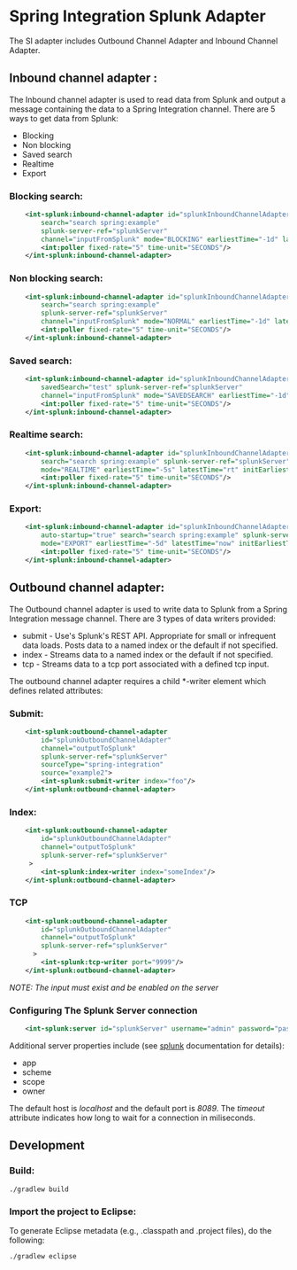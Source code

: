 Spring Integration Splunk Adapter
=================================================

The SI adapter includes Outbound Channel Adapter and Inbound Channel Adapter.

Inbound channel adapter :
-----------------------------------------------------------------------------
The Inbound channel adapter is used to read data from Splunk and output a message containing the data to a Spring Integration channel. There are 5 ways to get data from Splunk:

* Blocking
* Non blocking
* Saved search
* Realtime
* Export


### Blocking search:

```xml
	<int-splunk:inbound-channel-adapter id="splunkInboundChannelAdapter"
		search="search spring:example"
		splunk-server-ref="splunkServer"
		channel="inputFromSplunk" mode="BLOCKING" earliestTime="-1d" latestTime="now" initEarliestTime="-1d">
		<int:poller fixed-rate="5" time-unit="SECONDS"/>
	</int-splunk:inbound-channel-adapter>
```


### Non blocking search:

```xml
	<int-splunk:inbound-channel-adapter id="splunkInboundChannelAdapter"
		search="search spring:example"
		splunk-server-ref="splunkServer"
		channel="inputFromSplunk" mode="NORMAL" earliestTime="-1d" latestTime="now" initEarliestTime="-1d">
		<int:poller fixed-rate="5" time-unit="SECONDS"/>
	</int-splunk:inbound-channel-adapter>
```


### Saved search:

```xml
	<int-splunk:inbound-channel-adapter id="splunkInboundChannelAdapter"
		savedSearch="test" splunk-server-ref="splunkServer"
		channel="inputFromSplunk" mode="SAVEDSEARCH" earliestTime="-1d" latestTime="now" initEarliestTime="-1d">
		<int:poller fixed-rate="5" time-unit="SECONDS"/>
	</int-splunk:inbound-channel-adapter>
```


### Realtime search:

```xml
	<int-splunk:inbound-channel-adapter id="splunkInboundChannelAdapter"
		search="search spring:example" splunk-server-ref="splunkServer" channel="inputFromSplunk"
		mode="REALTIME" earliestTime="-5s" latestTime="rt" initEarliestTime="-1d">
		<int:poller fixed-rate="5" time-unit="SECONDS"/>
	</int-splunk:inbound-channel-adapter>
```

### Export:

```xml
	<int-splunk:inbound-channel-adapter id="splunkInboundChannelAdapter"
		auto-startup="true" search="search spring:example" splunk-server-ref="splunkServer" channel="inputFromSplunk"
		mode="EXPORT" earliestTime="-5d" latestTime="now" initEarliestTime="-1d">
		<int:poller fixed-rate="5" time-unit="SECONDS"/>
	</int-splunk:inbound-channel-adapter>
```

Outbound channel adapter:
----------------------------------------------------------------------------------------------

The Outbound channel adapter is used to write data to Splunk from a Spring Integration message channel. There are 3 types of data writers provided:

* submit - Use's Splunk's REST API. Appropriate for small or infrequent data loads. Posts data to a named index or the default if not specified.
* index - Streams data to a named index or the default if not specified.
* tcp - Streams data to a tcp port associated with a defined tcp input.

The outbound channel adapter requires a child *-writer element which defines related attributes:

### Submit:

```xml
	<int-splunk:outbound-channel-adapter
		id="splunkOutboundChannelAdapter"
		channel="outputToSplunk"
		splunk-server-ref="splunkServer"
		sourceType="spring-integration"
		source="example2">
		<int-splunk:submit-writer index="foo"/>
	</int-splunk:outbound-channel-adapter>
```

### Index:

```xml
	<int-splunk:outbound-channel-adapter
		id="splunkOutboundChannelAdapter"
		channel="outputToSplunk"
		splunk-server-ref="splunkServer"
	 >
		<int-splunk:index-writer index="someIndex"/>
	</int-splunk:outbound-channel-adapter>
```

### TCP

```xml
	<int-splunk:outbound-channel-adapter
		id="splunkOutboundChannelAdapter"
		channel="outputToSplunk"
		splunk-server-ref="splunkServer"
	  >
		<int-splunk:tcp-writer port="9999"/>
	</int-splunk:outbound-channel-adapter>
```

*NOTE: The input must exist and be enabled on the server*

### Configuring The Splunk Server connection

```xml
	<int-splunk:server id="splunkServer" username="admin" password="password" timeout="5000" host="somehost.someplace.com" port="9000" />
```

Additional server properties include (see [splunk](http://docs.splunk.com/Documentation/Splunk/latest) documentation for details):

* app
* scheme
* scope
* owner

The default host is *localhost* and the default port is *8089*. The *timeout* attribute indicates how long to wait for a connection in miliseconds.


Development
-----------------
### Build:

	./gradlew build

### Import the project to Eclipse:

To generate Eclipse metadata (e.g., .classpath and .project files), do the following:

	./gradlew eclipse